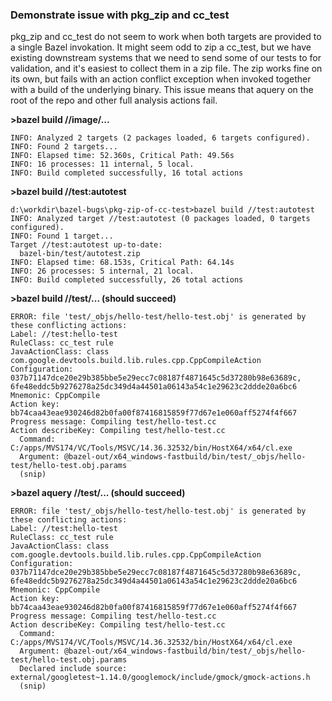 ### Demonstrate issue with pkg_zip and cc_test

pkg_zip and cc_test do not seem to work when both targets are provided to a single Bazel invokation. It might seem odd to zip a cc_test, but we have existing downstream systems that we need to send some of our tests to for validation, and it's easiest to collect them in a zip file. The zip works fine on its own, but fails with an action conflict exception when invoked together with a build of the underlying binary. This issue means that aquery on the root of the repo and other full analysis actions fail.

**>bazel build //image/...**
```
INFO: Analyzed 2 targets (2 packages loaded, 6 targets configured).
INFO: Found 2 targets...
INFO: Elapsed time: 52.360s, Critical Path: 49.56s
INFO: 16 processes: 11 internal, 5 local.
INFO: Build completed successfully, 16 total actions
```

**>bazel build //test:autotest**
```
d:\workdir\bazel-bugs\pkg-zip-of-cc-test>bazel build //test:autotest
INFO: Analyzed target //test:autotest (0 packages loaded, 0 targets configured).
INFO: Found 1 target...
Target //test:autotest up-to-date:
  bazel-bin/test/autotest.zip
INFO: Elapsed time: 68.153s, Critical Path: 64.14s
INFO: 26 processes: 5 internal, 21 local.
INFO: Build completed successfully, 26 total actions
```

**>bazel build //test/... (should succeed)**
```
ERROR: file 'test/_objs/hello-test/hello-test.obj' is generated by these conflicting actions:
Label: //test:hello-test
RuleClass: cc_test rule
JavaActionClass: class com.google.devtools.build.lib.rules.cpp.CppCompileAction
Configuration: 037b71147dce20e29b385bbe5e29ecc7c08187f4871645c5d37280b98e63689c, 6fe48eddc5b9276278a25dc349d4a44501a06143a54c1e29623c2ddde20a6bc6
Mnemonic: CppCompile
Action key: bb74caa43eae930246d82b0fa00f87416815859f77d67e1e060aff5274f4f667
Progress message: Compiling test/hello-test.cc
Action describeKey: Compiling test/hello-test.cc
  Command: C:/apps/MVS174/VC/Tools/MSVC/14.36.32532/bin/HostX64/x64/cl.exe
  Argument: @bazel-out/x64_windows-fastbuild/bin/test/_objs/hello-test/hello-test.obj.params
  (snip)
```

**>bazel aquery //test/... (should succeed)**
```
ERROR: file 'test/_objs/hello-test/hello-test.obj' is generated by these conflicting actions:
Label: //test:hello-test
RuleClass: cc_test rule
JavaActionClass: class com.google.devtools.build.lib.rules.cpp.CppCompileAction
Configuration: 037b71147dce20e29b385bbe5e29ecc7c08187f4871645c5d37280b98e63689c, 6fe48eddc5b9276278a25dc349d4a44501a06143a54c1e29623c2ddde20a6bc6
Mnemonic: CppCompile
Action key: bb74caa43eae930246d82b0fa00f87416815859f77d67e1e060aff5274f4f667
Progress message: Compiling test/hello-test.cc
Action describeKey: Compiling test/hello-test.cc
  Command: C:/apps/MVS174/VC/Tools/MSVC/14.36.32532/bin/HostX64/x64/cl.exe
  Argument: @bazel-out/x64_windows-fastbuild/bin/test/_objs/hello-test/hello-test.obj.params
  Declared include source: external/googletest~1.14.0/googlemock/include/gmock/gmock-actions.h
  (snip)
```
